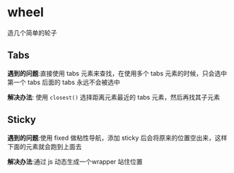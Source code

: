 # wheel
造几个简单的轮子
## Tabs
**遇到的问题**:直接使用 tabs 元素来查找，在使用多个 tabs 元素的时候，只会选中第一个 tabs 后面的 tabs 永远不会被选中

**解决办法**: 使用 `closest()` 选择距离元素最近的 tabs 元素，然后再找其子元素

## Sticky
**遇到的问题**:使用 fixed 做粘性导航，添加 sticky 后会将原来的位置空出来，这样下面的元素就会跑到上面去

**解决办法**:通过 js 动态生成一个wrapper 站住位置
